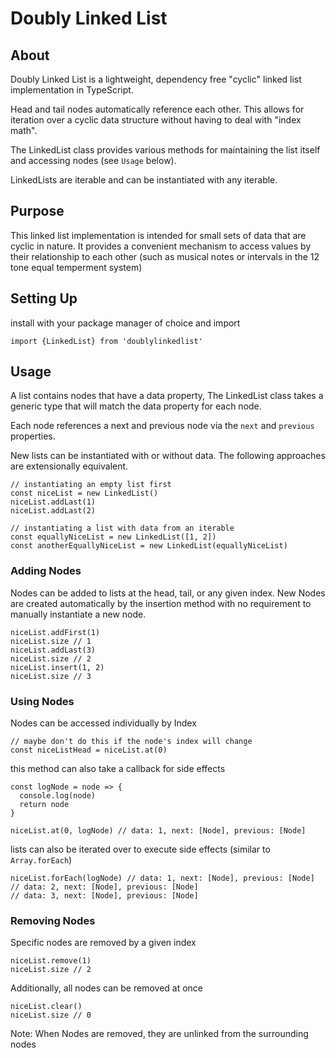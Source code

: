 # Doubly Linked List

## About

Doubly Linked List is a lightweight, dependency free "cyclic" linked list implementation in TypeScript.

Head and tail nodes automatically reference each other. This allows for iteration over a cyclic data structure without having to deal with "index math".

The LinkedList class provides various methods for maintaining the list itself and accessing nodes (see `Usage` below).

LinkedLists are iterable and can be instantiated with any iterable.

## Purpose

This linked list implementation is intended for small sets of data that are cyclic in nature. It provides a convenient mechanism to access values by their relationship to each other (such as musical notes or intervals in the 12 tone equal temperment system)

## Setting Up

install with your package manager of choice and import

`import {LinkedList} from 'doublylinkedlist'`

## Usage

A list contains nodes that have a data property, The LinkedList class takes a generic type that will match the data property for each node.

Each node references a next and previous node via the `next` and `previous` properties.

New lists can be instantiated with or without data. The following approaches are extensionally equivalent.

```
// instantiating an empty list first
const niceList = new LinkedList()
niceList.addLast(1)
niceList.addLast(2)

// instantiating a list with data from an iterable
const equallyNiceList = new LinkedList([1, 2])
const anotherEquallyNiceList = new LinkedList(equallyNiceList)
```

### Adding Nodes

Nodes can be added to lists at the head, tail, or any given index. New Nodes are created automatically by the insertion method with no requirement to manually instantiate a new node.

```
niceList.addFirst(1)
niceList.size // 1
niceList.addLast(3)
niceList.size // 2
niceList.insert(1, 2)
niceList.size // 3
```

### Using Nodes

Nodes can be accessed individually by Index

```
// maybe don't do this if the node's index will change
const niceListHead = niceList.at(0)
```

this method can also take a callback for side effects

```
const logNode = node => {
  console.log(node)
  return node
}

niceList.at(0, logNode) // data: 1, next: [Node], previous: [Node]
```

lists can also be iterated over to execute side effects (similar to `Array.forEach`)

```
niceList.forEach(logNode) // data: 1, next: [Node], previous: [Node]
// data: 2, next: [Node], previous: [Node]
// data: 3, next: [Node], previous: [Node]
```

### Removing Nodes

Specific nodes are removed by a given index

```
niceList.remove(1)
niceList.size // 2
```

Additionally, all nodes can be removed at once

```
niceList.clear()
niceList.size // 0
```

Note: When Nodes are removed, they are unlinked from the surrounding nodes
